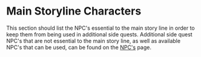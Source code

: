 # Main Storyline Characters

 This section should list the NPC's essential to the main story line in order to keep them from being used in additional side quests. Additional side quest NPC's that are not essential to the main story line, as well as available NPC's that can be used, can be found on the [NPC's](../../npcs-and-their-creation.md) page.

